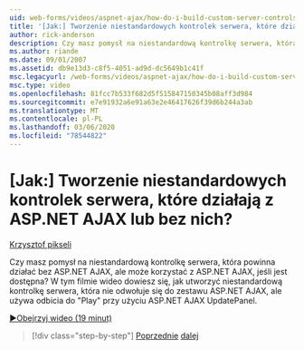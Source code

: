 ```yaml
---
uid: web-forms/videos/aspnet-ajax/how-do-i-build-custom-server-controls-that-work-with-or-without-aspnet-ajax
title: '[Jak:] Tworzenie niestandardowych kontrolek serwera, które działają z ASP.NET AJAX lub bez nich? | Microsoft Docs'
author: rick-anderson
description: Czy masz pomysł na niestandardową kontrolkę serwera, która powinna działać bez ASP.NET AJAX, ale może skorzystać z ASP.NET AJAX, jeśli jest dostępna...
ms.author: riande
ms.date: 09/01/2007
ms.assetid: db9e13d3-c8f5-4051-ad9d-dc5649b1c41f
msc.legacyurl: /web-forms/videos/aspnet-ajax/how-do-i-build-custom-server-controls-that-work-with-or-without-aspnet-ajax
msc.type: video
ms.openlocfilehash: 81fcc7b533f682d5f515847150345b08aff3d984
ms.sourcegitcommit: e7e91932a6e91a63e2e46417626f39d6b244a3ab
ms.translationtype: MT
ms.contentlocale: pl-PL
ms.lasthandoff: 03/06/2020
ms.locfileid: "78544822"
---
```

# <a name="how-do-i-build-custom-server-controls-that-work-with-or-without-aspnet-ajax"></a>[Jak:] Tworzenie niestandardowych kontrolek serwera, które działają z ASP.NET AJAX lub bez nich?

[Krzysztof pikseli](https://twitter.com/chrispels)

Czy masz pomysł na niestandardową kontrolkę serwera, która powinna działać bez ASP.NET AJAX, ale może korzystać z ASP.NET AJAX, jeśli jest dostępna? W tym filmie wideo dowiesz się, jak utworzyć niestandardową kontrolkę serwera, która nie odwołuje się do zestawu ASP.NET AJAX, ale używa odbicia do "Play" przy użyciu ASP.NET AJAX UpdatePanel.

[&#9654;Obejrzyj wideo (19 minut)](https://channel9.msdn.com/Blogs/ASP-NET-Site-Videos/how-do-i-build-custom-server-controls-that-work-with-or-without-aspnet-ajax)

> [!div class="step-by-step"]
> [Poprzednie](how-do-i-create-an-aspnet-ajax-extender-from-scratch.md)
> [dalej](how-do-i-associate-ajax-client-behavior-with-an-aspnet-server-control.md)
